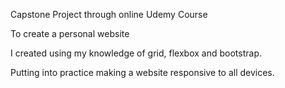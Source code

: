 Capstone Project through online Udemy Course

To create a personal website

I created using my knowledge of grid, flexbox and bootstrap. 

Putting into practice making a website responsive to all devices. 